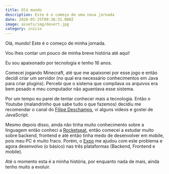 ```yaml
---
title: Olá mundo
description: Este é o começo de uma nova jornada
date: 2020-05-25T09:38:31.000Z
image: assets/img/desert.jpg
category: início
---
```

[1]: https://www.youtube.com/filipedeschamps "Canal do Deschamps"
[2]: https://youtube.com/rocketseat "Canal da Rocketseat"
[3]: https://expo.io/ "Site do Expo"

Olá, mundo! Este é o começo de minha jornada.

Vou lhes contar um pouco de minha breve história até aqui!

Eu sou apaixonado por tecnologia e tenho 16 anos.

Comecei jogando Minecraft, até que me apaixonei por esse jogo e então decidi criar um servidor (no qual era necessário conhecimentos em Java para criar plugins). Percebi que o sistema que compilava os arquivos era bem pesado e meu computador não aguentava esse sistema.

Por um tempo eu parei de tentar conhecer mais a tecnologia. Então o Youtube (malandrinho que sabe tudo o que fazemos) decidiu me recomendar o canal do [Filipe Deschamps][1], vi alguns vídeos e gostei de JavaScript.

Mesmo depois disso, ainda não tinha muito conhecimento sobre a linguagem então conheci a [Rocketseat][2], então comecei a estudar muito sobre backend, frontend e até então tinha medo de desenvolver em mobile, pois meu PC é muito fraco. Porém, o [Expo][3] me ajudou com este problema e agora desenvolvo (o básico) nas três plataformas (Backend, Frontend e mobile).

Até o momento esta é a minha história, por enquanto nada de mais, ainda tenho muito a evoluir.